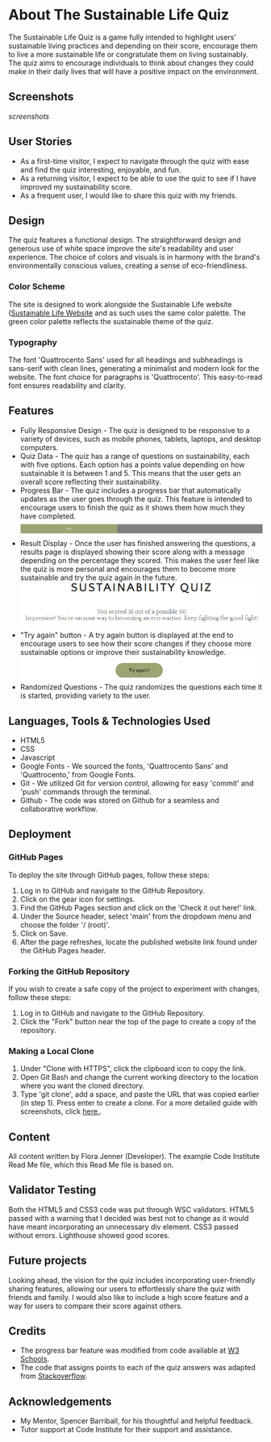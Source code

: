 # About The Sustainable Life Quiz
The Sustainable Life Quiz is a game fully intended to highlight users' sustainable living practices and depending on their score, encourage them to live a more sustainable life or congratulate them on living sustainably. The quiz aims to encourage individuals to think about changes they could make in their daily lives that will have a positive impact on the environment.
## Screenshots
*screenshots*
## User Stories
- As a first-time visitor, I expect to navigate through the quiz with ease and find the quiz interesting, enjoyable, and fun.
- As a returning visitor, I expect to be able to use the quiz to see if I have improved my sustainability score.
- As a frequent user, I would like to share this quiz with my friends.
## Design
The quiz features a functional design. The straightforward design and generous use of white space improve the site's readability and user experience. The choice of colors and visuals is in harmony with the brand's environmentally conscious values, creating a sense of eco-friendliness.
### Color Scheme
The site is designed to work alongside the Sustainable Life website ([Sustainable Life Website](https://florajenner.github.io/sustainable-life) and as such uses the same color palette. The green color palette reflects the sustainable theme of the quiz.
### Typography
The font 'Quattrocento Sans' used for all headings and subheadings is sans-serif with clean lines, generating a minimalist and modern look for the website. The font choice for paragraphs is 'Quattrocento'. This easy-to-read font ensures readability and clarity.
## Features
- Fully Responsive Design - The quiz is designed to be responsive to a variety of devices, such as mobile phones, tablets, laptops, and desktop computers.
- Quiz Data - The quiz has a range of questions on sustainability, each with five options. Each option has a points value depending on how sustainable it is between 1 and 5. This means that the user gets an overall score reflecting their sustainability.
- Progress Bar - The quiz includes a progress bar that automatically updates as the user goes through the quiz. This feature is intended to encourage users to finish the quiz as it shows them how much they have completed.
![Screenshot of Progress Bar](/assets/media/progress-bar.png)
- Result Display - Once the user has finished answering the questions, a results page is displayed showing their score along with a message depending on the percentage they scored. This makes the user feel like the quiz is more personal and encourages them to become more sustainable and try the quiz again in the future.
![Screenshot of Results Display](/assets/media/results-page.png)
- "Try again" button - A try again button is displayed at the end to encourage users to see how their score changes if they choose more sustainable options or improve their sustainability knowledge.
![Screenshot of Results Button](/assets/media/try-again-button.png)
- Randomized Questions - The quiz randomizes the questions each time it is started, providing variety to the user.
## Languages, Tools & Technologies Used
- HTML5
- CSS
- Javascript
- Google Fonts - We sourced the fonts, 'Quattrocento Sans' and 'Quattrocento,' from Google Fonts.
- Git - We utilized Git for version control, allowing for easy 'commit' and 'push' commands through the terminal.
- Github - The code was stored on Github for a seamless and collaborative workflow.
## Deployment
### GitHub Pages
To deploy the site through GitHub pages, follow these steps:
1. Log in to GitHub and navigate to the GitHub Repository.
2. Click on the gear icon for settings.
3. Find the GitHub Pages section and click on the 'Check it out here!' link.
4. Under the Source header, select 'main' from the dropdown menu and choose the folder '/ (root)'.
5. Click on Save.
6. After the page refreshes, locate the published website link found under the GitHub Pages header.
### Forking the GitHub Repository
If you wish to create a safe copy of the project to experiment with changes, follow these steps:
1. Log in to GitHub and navigate to the GitHub Repository.
2. Click the "Fork" button near the top of the page to create a copy of the repository.
### Making a Local Clone
1. Under "Clone with HTTPS", click the clipboard icon to copy the link.
2. Open Git Bash and change the current working directory to the location where you want the cloned directory.
3. Type 'git clone', add a space, and paste the URL that was copied earlier (in step 1). Press enter to create a clone.
For a more detailed guide with screenshots, click [here.](https://docs.github.com/en/repositories/creating-and-managing-repositories/cloning-a-repository#cloning-a-repository-to-github-desktop).
## Content
All content written by Flora Jenner (Developer).
The example Code Institute Read Me file, which this Read Me file is based on.
## Validator Testing
Both the HTML5 and CSS3 code was put through WSC validators.
HTML5 passed with a warning that I decided was best not to change as it would have meant incorporating an unnecessary div element.
CSS3 passed without errors.
Lighthouse showed good scores.
## Future projects
Looking ahead, the vision for the quiz includes incorporating user-friendly sharing features, allowing our users to effortlessly share the quiz with friends and family. I would also like to include a high score feature and a way for users to compare their score against others.
## Credits
- The progress bar feature was modified from code available at [W3 Schools](https://www.w3schools.com/howto/howto_js_progressbar.asp).
- The code that assigns points to each of the quiz answers was adapted from [Stackoverflow](https://stackoverflow.com/questions/71621339/how-to-assign-points-to-each-option-in-a-question-javascript).
## Acknowledgements
- My Mentor, Spencer Barriball, for his thoughtful and helpful feedback.
- Tutor support at Code Institute for their support and assistance.